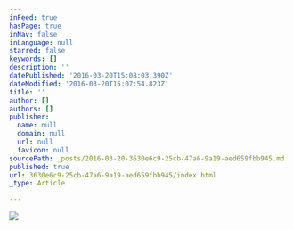 ```yaml
---
inFeed: true
hasPage: true
inNav: false
inLanguage: null
starred: false
keywords: []
description: ''
datePublished: '2016-03-20T15:08:03.390Z'
dateModified: '2016-03-20T15:07:54.823Z'
title: ''
author: []
authors: []
publisher:
  name: null
  domain: null
  url: null
  favicon: null
sourcePath: _posts/2016-03-20-3630e6c9-25cb-47a6-9a19-aed659fbb945.md
published: true
url: 3630e6c9-25cb-47a6-9a19-aed659fbb945/index.html
_type: Article

---
```

![](https://the-grid-user-content.s3-us-west-2.amazonaws.com/a6a5f458-dceb-41d6-8bdb-389110ea9230.jpg)